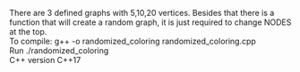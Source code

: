 There are 3 defined graphs with 5,10,20 vertices. Besides that there is a function that will create a random graph, it is just required to change NODES at the top. <br />
To compile: g++ -o randomized_coloring randomized_coloring.cpp <br />
Run ./randomized_coloring <br />
C++ version C++17
